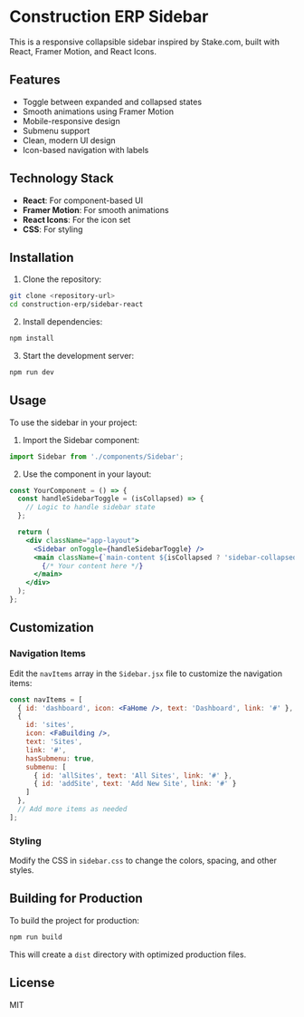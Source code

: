 # Construction ERP Sidebar

This is a responsive collapsible sidebar inspired by Stake.com, built with React, Framer Motion, and React Icons.

## Features

- Toggle between expanded and collapsed states
- Smooth animations using Framer Motion
- Mobile-responsive design
- Submenu support
- Clean, modern UI design
- Icon-based navigation with labels

## Technology Stack

- **React**: For component-based UI
- **Framer Motion**: For smooth animations
- **React Icons**: For the icon set
- **CSS**: For styling

## Installation

1. Clone the repository:
```bash
git clone <repository-url>
cd construction-erp/sidebar-react
```

2. Install dependencies:
```bash
npm install
```

3. Start the development server:
```bash
npm run dev
```

## Usage

To use the sidebar in your project:

1. Import the Sidebar component:
```jsx
import Sidebar from './components/Sidebar';
```

2. Use the component in your layout:
```jsx
const YourComponent = () => {
  const handleSidebarToggle = (isCollapsed) => {
    // Logic to handle sidebar state
  };

  return (
    <div className="app-layout">
      <Sidebar onToggle={handleSidebarToggle} />
      <main className={`main-content ${isCollapsed ? 'sidebar-collapsed' : 'sidebar-expanded'}`}>
        {/* Your content here */}
      </main>
    </div>
  );
};
```

## Customization

### Navigation Items

Edit the `navItems` array in the `Sidebar.jsx` file to customize the navigation items:

```jsx
const navItems = [
  { id: 'dashboard', icon: <FaHome />, text: 'Dashboard', link: '#' },
  { 
    id: 'sites', 
    icon: <FaBuilding />, 
    text: 'Sites', 
    link: '#',
    hasSubmenu: true,
    submenu: [
      { id: 'allSites', text: 'All Sites', link: '#' },
      { id: 'addSite', text: 'Add New Site', link: '#' }
    ]
  },
  // Add more items as needed
];
```

### Styling

Modify the CSS in `sidebar.css` to change the colors, spacing, and other styles.

## Building for Production

To build the project for production:

```bash
npm run build
```

This will create a `dist` directory with optimized production files.

## License

MIT 